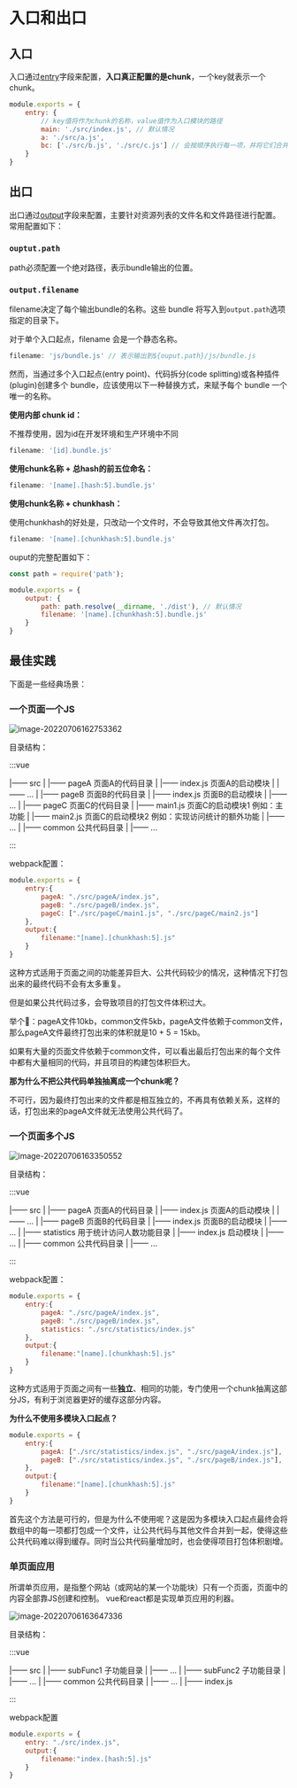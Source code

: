 # 入口和出口

## 入口

入口通过[entry](https://www.webpackjs.com/configuration/entry-context/#entry)字段来配置，**入口真正配置的是chunk**，一个key就表示一个chunk。

```js
module.exports = {
    entry: {
        // key值将作为chunk的名称，value值作为入口模块的路径
        main: './src/index.js', // 默认情况
        a: './src/a.js',
        bc: ['./src/b.js', './src/c.js'] // 会按顺序执行每一项，并将它们合并为一个文件
    }
}
```

## 出口

出口通过[output](https://www.webpackjs.com/configuration/output/)字段来配置，主要针对资源列表的文件名和文件路径进行配置。常用配置如下：

### `ouptut.path`

path必须配置一个绝对路径，表示bundle输出的位置。

### `output.filename`

filename决定了每个输出bundle的名称。这些 bundle 将写入到`output.path`选项指定的目录下。

对于单个入口起点，filename 会是一个静态名称。

```js
filename: 'js/bundle.js' // 表示输出到${ouput.path}/js/bundle.js
```

然而，当通过多个入口起点(entry point)、代码拆分(code splitting)或各种插件(plugin)创建多个 bundle，应该使用以下一种替换方式，来赋予每个 bundle 一个唯一的名称。

**使用内部 chunk id：**

不推荐使用，因为id在开发环境和生产环境中不同

```js
filename: '[id].bundle.js'
```

**使用chunk名称 + 总hash的前五位命名：**

```js
filename: '[name].[hash:5].bundle.js'
```

**使用chunk名称 + chunkhash：**

使用chunkhash的好处是，只改动一个文件时，不会导致其他文件再次打包。

```js
filename: '[name].[chunkhash:5].bundle.js'
```
ouput的完整配置如下：

```js
const path = require('path');

module.exports = {
    output: {
        path: path.resolve(__dirname, './dist'), // 默认情况
        filename: '[name].[chunkhash:5].bundle.js'
    }
}
```

## 最佳实践

下面是一些经典场景：

### 一个页面一个JS

<img src="https://penguinbucket.obs.cn-southwest-2.myhuaweicloud.com/img/image-20220706162753362.png" alt="image-20220706162753362"  />

目录结构：

:::vue

|—— src
|   |—— pageA   页面A的代码目录
|        |—— index.js 页面A的启动模块
|        |—— ...
|    |—— pageB   页面B的代码目录
|        |—— index.js 页面B的启动模块
|        |—— ...
|    |—— pageC   页面C的代码目录
|        |—— main1.js 页面C的启动模块1 例如：主功能
|        |—— main2.js 页面C的启动模块2 例如：实现访问统计的额外功能
|        |—— ...
|    |—— common  公共代码目录
|        |—— ...

:::

webpack配置：

```js
module.exports = {
    entry:{
        pageA: "./src/pageA/index.js",
        pageB: "./src/pageB/index.js",
        pageC: ["./src/pageC/main1.js", "./src/pageC/main2.js"]
    },
    output:{
        filename:"[name].[chunkhash:5].js"
    }
}
```

这种方式适用于页面之间的功能差异巨大、公共代码较少的情况，这种情况下打包出来的最终代码不会有太多重复。

但是如果公共代码过多，会导致项目的打包文件体积过大。

举个🌰：pageA文件10kb，common文件5kb，pageA文件依赖于common文件，那么pageA文件最终打包出来的体积就是10 + 5 = 15kb。

如果有大量的页面文件依赖于common文件，可以看出最后打包出来的每个文件中都有大量相同的代码，并且项目的构建包体积巨大。

**那为什么不把公共代码单独抽离成一个chunk呢？**

不可行，因为最终打包出来的文件都是相互独立的，不再具有依赖关系，这样的话，打包出来的pageA文件就无法使用公共代码了。



### 一个页面多个JS

<img src="https://penguinbucket.obs.cn-southwest-2.myhuaweicloud.com/img/image-20220706163350552.png" alt="image-20220706163350552"  />

目录结构：

:::vue

|—— src
|    |—— pageA   页面A的代码目录
|        |—— index.js 页面A的启动模块
|        |—— ...
|    |—— pageB   页面B的代码目录
|        |—— index.js 页面B的启动模块
|        |—— ...
|    |—— statistics   用于统计访问人数功能目录
|        |—— index.js 启动模块
|        |—— ...
|    |—— common  公共代码目录
|        |—— ...

:::

webpack配置：

```js
module.exports = {
    entry:{
        pageA: "./src/pageA/index.js",
        pageB: "./src/pageB/index.js",
        statistics: "./src/statistics/index.js"
    },
    output:{
        filename:"[name].[chunkhash:5].js"
    }
}
```

这种方式适用于页面之间有一些**独立**、相同的功能，专门使用一个chunk抽离这部分JS，有利于浏览器更好的缓存这部分内容。

**为什么不使用多模块入口起点？**

```js
module.exports = {
    entry:{
        pageA: ["./src/statistics/index.js", "./src/pageA/index.js"],
        pageB: ["./src/statistics/index.js", "./src/pageB/index.js"],
    },
    output:{
        filename:"[name].[chunkhash:5].js"
    }
}
```

首先这个方法是可行的，但是为什么不使用呢？这是因为多模块入口起点最终会将数组中的每一项都打包成一个文件，让公共代码与其他文件合并到一起，使得这些公共代码难以得到缓存。同时当公共代码量增加时，也会使得项目打包体积剧增。

### 单页面应用

所谓单页应用，是指整个网站（或网站的某一个功能块）只有一个页面，页面中的内容全部靠JS创建和控制。 vue和react都是实现单页应用的利器。

<img src="https://penguinbucket.obs.cn-southwest-2.myhuaweicloud.com/img/image-20220706163647336.png" alt="image-20220706163647336"  />

目录结构：

:::vue

|—— src
|    |—— subFunc1   子功能目录
|        |—— ...
|    |—— subFunc2  子功能目录
|        |—— ...
|    |—— common  公共代码目录
|        |—— ...
|    |—— index.js

:::

webpack配置

```js
module.exports = {
    entry: "./src/index.js",
    output:{
        filename:"index.[hash:5].js"
    }
}
```

<Vssue 
    :options="{ labels: [$page.relativePath.split('/')[0]] }" 
    :title="$page.relativePath.split('/')[1]" 
/>
